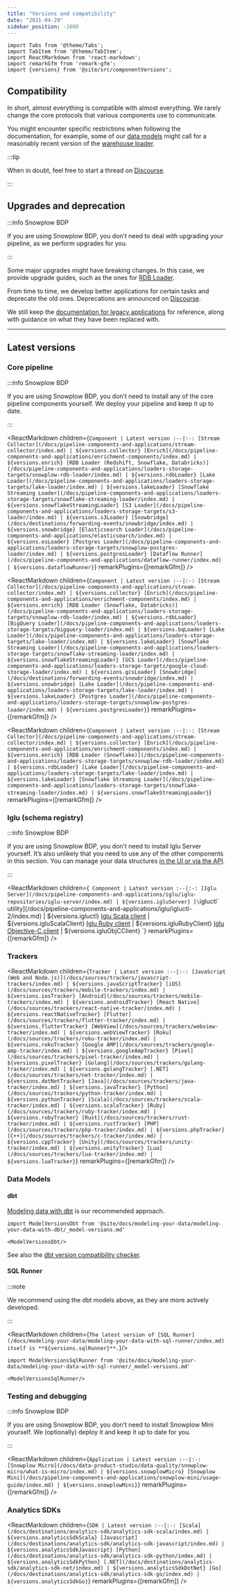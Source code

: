 ```yaml
---
title: "Versions and compatibility"
date: "2021-04-29"
sidebar_position: -1000
---
```


```mdx-code-block
import Tabs from '@theme/Tabs';
import TabItem from '@theme/TabItem';
import ReactMarkdown from 'react-markdown';
import remarkGfm from 'remark-gfm';
import {versions} from '@site/src/componentVersions';
```

## Compatibility

In short, almost everything is compatible with almost everything. We rarely change the core protocols that various components use to communicate.

You might encounter specific restrictions when following the documentation, for example, some of our [data models](/docs/modeling-your-data/modeling-your-data-with-dbt/dbt-models/index.md) might call for a reasonably recent version of the [warehouse loader](/docs/pipeline-components-and-applications/loaders-storage-targets/snowplow-rdb-loader/index.md).

:::tip

When in doubt, feel free to start a thread on [Discourse](https://discourse.snowplow.io/).

:::

## Upgrades and deprecation

:::info Snowplow BDP

If you are using Snowplow BDP, you don’t need to deal with upgrading your pipeline, as we perform upgrades for you.

:::

Some major upgrades might have breaking changes. In this case, we provide upgrade guides, such as the ones for [RDB Loader](/docs/pipeline-components-and-applications/loaders-storage-targets/snowplow-rdb-loader/upgrade-guides/index.md).

From time to time, we develop better applications for certain tasks and deprecate the old ones. Deprecations are announced on [Discourse](https://discourse.snowplow.io/).

We still keep the [documentation for legacy applications](/docs/pipeline-components-and-applications/legacy/index.md) for reference, along with guidance on what they have been replaced with.

---

## Latest versions

### Core pipeline

:::info Snowplow BDP

If you are using Snowplow BDP, you don’t need to install any of the core pipeline components yourself. We deploy your pipeline and keep it up to date.

:::

<Tabs groupId="cloud" queryString>
<TabItem value="aws" label="AWS" default>

<ReactMarkdown children={`
Component | Latest version
:--|:-:
[Stream Collector](/docs/pipeline-components-and-applications/stream-collector/index.md) | ${versions.collector}
[Enrich](/docs/pipeline-components-and-applications/enrichment-components/index.md) | ${versions.enrich}
[RDB Loader (Redshift, Snowflake, Databricks)](/docs/pipeline-components-and-applications/loaders-storage-targets/snowplow-rdb-loader/index.md) | ${versions.rdbLoader}
[Lake Loader](/docs/pipeline-components-and-applications/loaders-storage-targets/lake-loader/index.md) | ${versions.lakeLoader}
[Snowflake Streaming Loader](/docs/pipeline-components-and-applications/loaders-storage-targets/snowflake-streaming-loader/index.md) | ${versions.snowflakeStreamingLoader}
[S3 Loader](/docs/pipeline-components-and-applications/loaders-storage-targets/s3-loader/index.md) | ${versions.s3Loader}
[Snowbridge](/docs/destinations/forwarding-events/snowbridge/index.md) | ${versions.snowbridge}
[Elasticsearch Loader](/docs/pipeline-components-and-applications/elasticsearch/index.md) | ${versions.esLoader}
[Postgres Loader](/docs/pipeline-components-and-applications/loaders-storage-targets/snowplow-postgres-loader/index.md) | ${versions.postgresLoader}
[Dataflow Runner](/docs/pipeline-components-and-applications/dataflow-runner/index.md) | ${versions.dataflowRunner}
`} remarkPlugins={[remarkGfm]} />

</TabItem>
<TabItem value="gcp" label="GCP">

<ReactMarkdown children={`
Component | Latest version
:--|:-:
[Stream Collector](/docs/pipeline-components-and-applications/stream-collector/index.md) | ${versions.collector}
[Enrich](/docs/pipeline-components-and-applications/enrichment-components/index.md) | ${versions.enrich}
[RDB Loader (Snowflake, Databricks)](/docs/pipeline-components-and-applications/loaders-storage-targets/snowplow-rdb-loader/index.md) | ${versions.rdbLoader}
[BigQuery Loader](/docs/pipeline-components-and-applications/loaders-storage-targets/bigquery-loader/index.md) | ${versions.bqLoader}
[Lake Loader](/docs/pipeline-components-and-applications/loaders-storage-targets/lake-loader/index.md) | ${versions.lakeLoader}
[Snowflake Streaming Loader](/docs/pipeline-components-and-applications/loaders-storage-targets/snowflake-streaming-loader/index.md) | ${versions.snowflakeStreamingLoader}
[GCS Loader](/docs/pipeline-components-and-applications/loaders-storage-targets/google-cloud-storage-loader/index.md) | ${versions.gcsLoader}
[Snowbridge](/docs/destinations/forwarding-events/snowbridge/index.md) | ${versions.snowbridge}
[Lake Loader](/docs/pipeline-components-and-applications/loaders-storage-targets/lake-loader/index.md) | ${versions.lakeLoader}
[Postgres Loader](/docs/pipeline-components-and-applications/loaders-storage-targets/snowplow-postgres-loader/index.md) | ${versions.postgresLoader}
`} remarkPlugins={[remarkGfm]} />

</TabItem>
<TabItem value="azure" label="Azure">

<ReactMarkdown children={`
Component | Latest version
:--|:-:
[Stream Collector](/docs/pipeline-components-and-applications/stream-collector/index.md) | ${versions.collector}
[Enrich](/docs/pipeline-components-and-applications/enrichment-components/index.md) | ${versions.enrich}
[RDB Loader (Snowflake)](/docs/pipeline-components-and-applications/loaders-storage-targets/snowplow-rdb-loader/index.md) | ${versions.rdbLoader}
[Lake Loader](/docs/pipeline-components-and-applications/loaders-storage-targets/lake-loader/index.md) | ${versions.lakeLoader}
[Snowflake Streaming Loader](/docs/pipeline-components-and-applications/loaders-storage-targets/snowflake-streaming-loader/index.md) | ${versions.snowflakeStreamingLoader}
`} remarkPlugins={[remarkGfm]} />

</TabItem>
</Tabs>

### Iglu (schema registry)

:::info Snowplow BDP

If you are using Snowplow BDP, you don’t need to install Iglu Server yourself. It’s also unlikely that you need to use any of the other components in this section. You can manage your data structures [in the UI or via the API](/docs/data-product-studio/data-structures/manage/index.md).

:::

<ReactMarkdown children={`
Component | Latest version
:--|:-:
[Iglu Server](/docs/pipeline-components-and-applications/iglu/iglu-repositories/iglu-server/index.md) | ${versions.igluServer}
[\`igluctl\` utility](/docs/pipeline-components-and-applications/iglu/igluctl-2/index.md) | ${versions.igluctl}
[Iglu Scala client](/docs/pipeline-components-and-applications/iglu/iglu-clients/scala-client-setup/index.md) | ${versions.igluScalaClient}
[Iglu Ruby client](/docs/pipeline-components-and-applications/iglu/iglu-clients/ruby-client/index.md) | ${versions.igluRubyClient}
[Iglu Objective-C client](/docs/pipeline-components-and-applications/iglu/iglu-clients/objc-client/index.md) | ${versions.igluObjCClient}
`} remarkPlugins={[remarkGfm]} />

### Trackers

<ReactMarkdown children={`
Tracker | Latest version
:--|:-:
[JavaScript (Web and Node.js)](/docs/sources/trackers/javascript-trackers/index.md) | ${versions.javaScriptTracker}
[iOS](/docs/sources/trackers/mobile-trackers/index.md) | ${versions.iosTracker}
[Android](/docs/sources/trackers/mobile-trackers/index.md) | ${versions.androidTracker}
[React Native](/docs/sources/trackers/react-native-tracker/index.md) | ${versions.reactNativeTracker}
[Flutter](/docs/sources/trackers/flutter-tracker/index.md) | ${versions.flutterTracker}
[WebView](/docs/sources/trackers/webview-tracker/index.md) | ${versions.webViewTracker}
[Roku](/docs/sources/trackers/roku-tracker/index.md) | ${versions.rokuTracker}
[Google AMP](/docs/sources/trackers/google-amp-tracker/index.md) | ${versions.googleAmpTracker}
[Pixel](/docs/sources/trackers/pixel-tracker/index.md) | ${versions.pixelTracker}
[Golang](/docs/sources/trackers/golang-tracker/index.md) | ${versions.golangTracker}
[.NET](/docs/sources/trackers/net-tracker/index.md) | ${versions.dotNetTracker}
[Java](/docs/sources/trackers/java-tracker/index.md) | ${versions.javaTracker}
[Python](/docs/sources/trackers/python-tracker/index.md) | ${versions.pythonTracker}
[Scala](/docs/sources/trackers/scala-tracker/index.md) | ${versions.scalaTracker}
[Ruby](/docs/sources/trackers/ruby-tracker/index.md) | ${versions.rubyTracker}
[Rust](/docs/sources/trackers/rust-tracker/index.md) | ${versions.rustTracker}
[PHP](/docs/sources/trackers/php-tracker/index.md) | ${versions.phpTracker}
[C++](/docs/sources/trackers/c-tracker/index.md) | ${versions.cppTracker}
[Unity](/docs/sources/trackers/unity-tracker/index.md) | ${versions.unityTracker}
[Lua](/docs/sources/trackers/lua-tracker/index.md) | ${versions.luaTracker}
`} remarkPlugins={[remarkGfm]} />

### Data Models

#### dbt

[Modeling data with dbt](/docs/modeling-your-data/modeling-your-data-with-dbt/index.md) is our recommended approach.

```mdx-code-block
import ModelVersionsDbt from '@site/docs/modeling-your-data/modeling-your-data-with-dbt/_model-versions.md'

<ModelVersionsDbt/>
```

See also the [dbt version compatibility checker](/docs/modeling-your-data/modeling-your-data-with-dbt/index.md#dbt-version-compatibility-checker).

#### SQL Runner

:::note

We recommend using the dbt models above, as they are more actively developed.

:::

<ReactMarkdown children={`
The latest version of [SQL Runner](/docs/modeling-your-data/modeling-your-data-with-sql-runner/index.md) itself is **${versions.sqlRunner}**.
`}/>

```mdx-code-block
import ModelVersionsSqlRunner from '@site/docs/modeling-your-data/modeling-your-data-with-sql-runner/_model-versions.md'

<ModelVersionsSqlRunner/>
```

### Testing and debugging

:::info Snowplow BDP

If you are using Snowplow BDP, you don’t need to install Snowplow Mini yourself. We (optionally) deploy it and keep it up to date for you.

:::

<ReactMarkdown children={`
Application | Latest version
:--|:-:
[Snowplow Micro](/docs/data-product-studio/data-quality/snowplow-micro/what-is-micro/index.md) | ${versions.snowplowMicro}
[Snowplow Mini](/docs/pipeline-components-and-applications/snowplow-mini/usage-guide/index.md) | ${versions.snowplowMini}
`} remarkPlugins={[remarkGfm]} />

### Analytics SDKs

<ReactMarkdown children={`
SDK | Latest version
:--|:-:
[Scala](/docs/destinations/analytics-sdk/analytics-sdk-scala/index.md) | ${versions.analyticsSdkScala}
[Javascript](/docs/destinations/analytics-sdk/analytics-sdk-javascript/index.md) | ${versions.analyticsSdkJavascript}
[Python](/docs/destinations/analytics-sdk/analytics-sdk-python/index.md) | ${versions.analyticsSdkPython}
[.NET](/docs/destinations/analytics-sdk/analytics-sdk-net/index.md) | ${versions.analyticsSdkDotNet}
[Go](/docs/destinations/analytics-sdk/analytics-sdk-go/index.md) | ${versions.analyticsSdkGo}
`} remarkPlugins={[remarkGfm]} />
